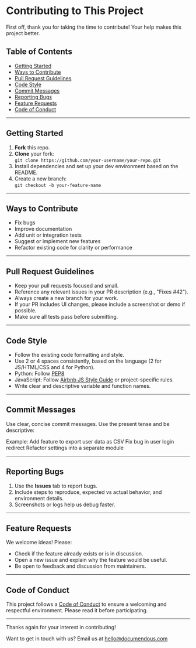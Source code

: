 # Contributing to This Project

First off, thank you for taking the time to contribute! Your help makes this project better.

## Table of Contents

- [Getting Started](#getting-started)
- [Ways to Contribute](#ways-to-contribute)
- [Pull Request Guidelines](#pull-request-guidelines)
- [Code Style](#code-style)
- [Commit Messages](#commit-messages)
- [Reporting Bugs](#reporting-bugs)
- [Feature Requests](#feature-requests)
- [Code of Conduct](#code-of-conduct)

---

## Getting Started

1. **Fork** this repo.
2. **Clone** your fork:  
   `git clone https://github.com/your-username/your-repo.git`
3. Install dependencies and set up your dev environment based on the README.
4. Create a new branch:  
   `git checkout -b your-feature-name`

---

## Ways to Contribute

- Fix bugs
- Improve documentation
- Add unit or integration tests
- Suggest or implement new features
- Refactor existing code for clarity or performance

---

## Pull Request Guidelines

- Keep your pull requests focused and small.
- Reference any relevant issues in your PR description (e.g., "Fixes #42").
- Always create a new branch for your work.
- If your PR includes UI changes, please include a screenshot or demo if possible.
- Make sure all tests pass before submitting.

---

## Code Style

- Follow the existing code formatting and style.
- Use 2 or 4 spaces consistently, based on the language (2 for JS/HTML/CSS and 4 for Python).
- Python: Follow [PEP8](https://www.python.org/dev/peps/pep-0008/)
- JavaScript: Follow [Airbnb JS Style Guide](https://github.com/airbnb/javascript) or project-specific rules.
- Write clear and descriptive variable and function names.

---

## Commit Messages

Use clear, concise commit messages. Use the present tense and be descriptive:

Example: Add feature to export user data as CSV Fix bug in user login redirect Refactor settings into a separate module


---

## Reporting Bugs

1. Use the **Issues** tab to report bugs.
2. Include steps to reproduce, expected vs actual behavior, and environment details.
3. Screenshots or logs help us debug faster.

---

## Feature Requests

We welcome ideas! Please:

- Check if the feature already exists or is in discussion.
- Open a new issue and explain why the feature would be useful.
- Be open to feedback and discussion from maintainers.

---

## Code of Conduct

This project follows a [Code of Conduct](CODE_OF_CONDUCT.md) to ensure a welcoming and respectful environment. Please read it before participating.

---

Thanks again for your interest in contributing!

Want to get in touch with us? Email us at hello@documendous.com
